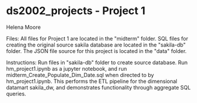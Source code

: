 # ds2002_projects - Project 1
Helena Moore 

Files: 
All files for Project 1 are located in the "midterm" folder. 
SQL files for creating the original source sakila database are located in the "sakila-db" folder.
The JSON file source for this project is located in the "data" folder.

Instructions:
Run files in "sakila-db" folder to create source database.
Run hm_project1.ipynb as a jupyter notebook, and run midterm_Create_Populate_Dim_Date.sql when directed to by hm_project1.ipynb. This performs the ETL pipeline for the dimensional datamart sakila_dw, and demonstrates functionality through aggregate SQL queries.

